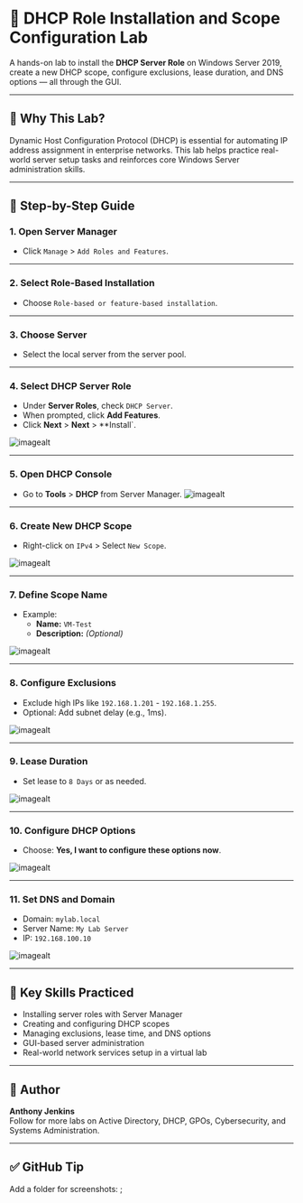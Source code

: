 # 📡 DHCP Role Installation and Scope Configuration Lab

A hands-on lab to install the **DHCP Server Role** on Windows Server 2019, create a new DHCP scope, configure exclusions, lease duration, and DNS options — all through the GUI.

---

## 🧠 Why This Lab?

Dynamic Host Configuration Protocol (DHCP) is essential for automating IP address assignment in enterprise networks. This lab helps practice real-world server setup tasks and reinforces core Windows Server administration skills.

---

## 🧭 Step-by-Step Guide

### 1. Open Server Manager
- Click `Manage` > `Add Roles and Features`.



---

### 2. Select Role-Based Installation
- Choose `Role-based or feature-based installation`.

---

### 3. Choose Server
- Select the local server from the server pool.

---

### 4. Select DHCP Server Role
- Under **Server Roles**, check `DHCP Server`.
- When prompted, click **Add Features**.
- Click **Next** > **Next** > **Install`.

![imagealt](https://github.com/techtracker619/dhcp/blob/497b3be5a00e76ab7614c37f44719bbd4d09b975/screenshots/VirtualBox_AC-DC-SERVER_30_06_2025_01_48_43.png)

---

### 5. Open DHCP Console
- Go to **Tools** > **DHCP** from Server Manager.
![imagealt](https://github.com/techtracker619/dhcp/blob/497b3be5a00e76ab7614c37f44719bbd4d09b975/screenshots/VirtualBox_AC-DC-SERVER_30_06_2025_01_51_27.png)

---

### 6. Create New DHCP Scope
- Right-click on `IPv4` > Select `New Scope`.

![imagealt](https://github.com/techtracker619/dhcp/blob/497b3be5a00e76ab7614c37f44719bbd4d09b975/screenshots/VirtualBox_AC-DC-SERVER_30_06_2025_01_58_21.png)

---

### 7. Define Scope Name
- Example:  
  - **Name:** `VM-Test`  
  - **Description:** _(Optional)_

![imagealt](https://github.com/techtracker619/dhcp/blob/497b3be5a00e76ab7614c37f44719bbd4d09b975/screenshots/VirtualBox_AC-DC-SERVER_30_06_2025_01_59_04.png)

---

### 8. Configure Exclusions
- Exclude high IPs like `192.168.1.201` - `192.168.1.255`.
- Optional: Add subnet delay (e.g., 1ms).

![imagealt](https://github.com/techtracker619/dhcp/blob/497b3be5a00e76ab7614c37f44719bbd4d09b975/screenshots/VirtualBox_AC-DC-SERVER_30_06_2025_02_02_14.png)

---

### 9. Lease Duration
- Set lease to `8 Days` or as needed.

![imagealt](https://github.com/techtracker619/dhcp/blob/497b3be5a00e76ab7614c37f44719bbd4d09b975/screenshots/VirtualBox_AC-DC-SERVER_30_06_2025_02_02_37.png)

---

### 10. Configure DHCP Options
- Choose: **Yes, I want to configure these options now**.

![imagealt](https://github.com/techtracker619/dhcp/blob/497b3be5a00e76ab7614c37f44719bbd4d09b975/screenshots/VirtualBox_AC-DC-SERVER_30_06_2025_02_02_56.png)

---

### 11. Set DNS and Domain
- Domain: `mylab.local`  
- Server Name: `My Lab Server`  
- IP: `192.168.100.10`

![imagealt](https://github.com/techtracker619/dhcp/blob/497b3be5a00e76ab7614c37f44719bbd4d09b975/screenshots/VirtualBox_AC-DC-SERVER_30_06_2025_02_03_50.png)

---

## 🧪 Key Skills Practiced

- Installing server roles with Server Manager  
- Creating and configuring DHCP scopes  
- Managing exclusions, lease time, and DNS options  
- GUI-based server administration  
- Real-world network services setup in a virtual lab

---

## 🤝 Author

**Anthony Jenkins**  
Follow for more labs on Active Directory, DHCP, GPOs, Cybersecurity, and Systems Administration.

---

## ✅ GitHub Tip

Add a folder for screenshots:
;
